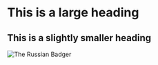 # This is a large heading

## This is a slightly smaller heading

![The Russian Badger](https://pbs.twimg.com/media/EQmR5vpU0AA7oeM?format=png&name=small)
